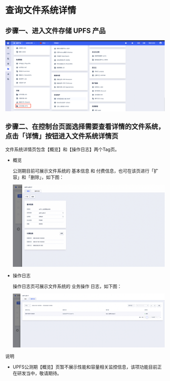# 查询文件系统详情

## 步骤一、进入文件存储 UPFS 产品

![](/images/upfs_guide/create1.png)

## 步骤二、在控制台页面选择需要查看详情的文件系统，点击「详情」按钮进入文件系统详情页
文件系统详情页包含【概览】和【操作日志】两个Tag页。

 * 概览

   公测期目前可展示文件系统的 基本信息 和 付费信息，也可在该页进行「扩容」和「删除」，如下图：

   ![](/images/upfs_guide/describe1.png)

 * 操作日志

   操作日志页可展示文件系统的 业务操作 日志，如下图：

   ![](/images/upfs_guide/describe2.png)

 说明
   - UPFS公测期【概览】页暂不展示性能和容量相关监控信息，该项功能目前正在研发当中，敬请期待。
